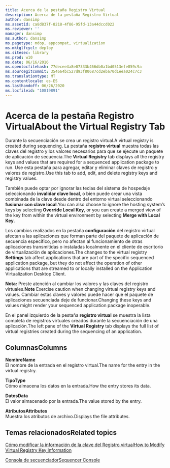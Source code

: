 ```yaml
---
title: Acerca de la pestaña Registro Virtual
description: Acerca de la pestaña Registro Virtual
author: dansimp
ms.assetid: ca8d837f-8218-4f86-95fd-13a44dccd022
ms.reviewer: ''
manager: dansimp
ms.author: dansimp
ms.pagetype: mdop, appcompat, virtualization
ms.mktglfcycl: deploy
ms.sitesec: library
ms.prod: w10
ms.date: 06/16/2016
ms.openlocfilehash: 77decee4a8e07333b466db0a1bd0513efe859c9a
ms.sourcegitcommit: 354664bc527d93f80687cd2eba70d1eea024c7c3
ms.translationtype: MT
ms.contentlocale: es-ES
ms.lasthandoff: 06/26/2020
ms.locfileid: "10819891"
---
```

# <span data-ttu-id="8b8e8-103">Acerca de la pestaña Registro Virtual</span><span class="sxs-lookup"><span data-stu-id="8b8e8-103">About the Virtual Registry Tab</span></span>


<span data-ttu-id="8b8e8-104">Durante la secuenciación se crea un registro virtual.</span><span class="sxs-lookup"><span data-stu-id="8b8e8-104">A virtual registry is created during sequencing.</span></span> <span data-ttu-id="8b8e8-105">La pestaña **registro virtual** muestra todas las claves del registro y los valores necesarios para que se ejecute un paquete de aplicación de secuencia.</span><span class="sxs-lookup"><span data-stu-id="8b8e8-105">The **Virtual Registry** tab displays all the registry keys and values that are required for a sequenced application package to run.</span></span> <span data-ttu-id="8b8e8-106">Use esta pestaña para agregar, editar y eliminar claves de registro y valores de registro.</span><span class="sxs-lookup"><span data-stu-id="8b8e8-106">Use this tab to add, edit, and delete registry keys and registry values.</span></span>

<span data-ttu-id="8b8e8-107">También puede optar por ignorar las teclas del sistema de hospedaje seleccionando **invalidar clave local**, o bien puede crear una vista combinada de la clave desde dentro del entorno virtual seleccionando **fusionar con clave local**.</span><span class="sxs-lookup"><span data-stu-id="8b8e8-107">You can also choose to ignore the hosting system’s keys by selecting **Override Local Key**, or you can create a merged view of the key from within the virtual environment by selecting **Merge with Local Key**.</span></span>

<span data-ttu-id="8b8e8-108">Los cambios realizados en la pestaña **configuración** del registro virtual afectan a las aplicaciones que forman parte del paquete de aplicación de secuencia específico, pero no afectan al funcionamiento de otras aplicaciones transmitidas o instaladas localmente en el cliente de escritorio de virtualización de aplicaciones.</span><span class="sxs-lookup"><span data-stu-id="8b8e8-108">The changes to the virtual registry **Settings** tab affect applications that are part of the specific sequenced application package, but they do not affect the operation of other applications that are streamed to or locally installed on the Application Virtualization Desktop Client.</span></span>

<span data-ttu-id="8b8e8-109">**Nota:**  Preste atención al cambiar los valores y las claves del registro virtuales.</span><span class="sxs-lookup"><span data-stu-id="8b8e8-109">**Note** Exercise caution when changing virtual registry keys and values.</span></span> <span data-ttu-id="8b8e8-110">Cambiar estas claves y valores puede hacer que el paquete de aplicaciones secuenciada deje de funcionar.</span><span class="sxs-lookup"><span data-stu-id="8b8e8-110">Changing these keys and values might render your sequenced application package inoperable.</span></span>

 

<span data-ttu-id="8b8e8-111">En el panel izquierdo de la pestaña **registro virtual** se muestra la lista completa de registros virtuales creados durante la secuenciación de una aplicación.</span><span class="sxs-lookup"><span data-stu-id="8b8e8-111">The left pane of the **Virtual Registry** tab displays the full list of virtual registries created during the sequencing of an application.</span></span>

## <span data-ttu-id="8b8e8-112">Columnas</span><span class="sxs-lookup"><span data-stu-id="8b8e8-112">Columns</span></span>


<a href="" id="name"></a>**<span data-ttu-id="8b8e8-113">Nombre</span><span class="sxs-lookup"><span data-stu-id="8b8e8-113">Name</span></span>**  
<span data-ttu-id="8b8e8-114">El nombre de la entrada en el registro virtual.</span><span class="sxs-lookup"><span data-stu-id="8b8e8-114">The name for the entry in the virtual registry.</span></span>

<a href="" id="type"></a>**<span data-ttu-id="8b8e8-115">Tipo</span><span class="sxs-lookup"><span data-stu-id="8b8e8-115">Type</span></span>**  
<span data-ttu-id="8b8e8-116">Cómo almacena los datos en la entrada.</span><span class="sxs-lookup"><span data-stu-id="8b8e8-116">How the entry stores its data.</span></span>

<a href="" id="data"></a>**<span data-ttu-id="8b8e8-117">Datos</span><span class="sxs-lookup"><span data-stu-id="8b8e8-117">Data</span></span>**  
<span data-ttu-id="8b8e8-118">El valor almacenado por la entrada.</span><span class="sxs-lookup"><span data-stu-id="8b8e8-118">The value stored by the entry.</span></span>

<a href="" id="attributes"></a>**<span data-ttu-id="8b8e8-119">Atributos</span><span class="sxs-lookup"><span data-stu-id="8b8e8-119">Attributes</span></span>**  
<span data-ttu-id="8b8e8-120">Muestra los atributos de archivo.</span><span class="sxs-lookup"><span data-stu-id="8b8e8-120">Displays the file attributes.</span></span>

## <span data-ttu-id="8b8e8-121">Temas relacionados</span><span class="sxs-lookup"><span data-stu-id="8b8e8-121">Related topics</span></span>


[<span data-ttu-id="8b8e8-122">Cómo modificar la información de la clave del Registro virtual</span><span class="sxs-lookup"><span data-stu-id="8b8e8-122">How to Modify Virtual Registry Key Information</span></span>](how-to-modify-virtual-registry-key-information.md)

[<span data-ttu-id="8b8e8-123">Consola de secuenciador</span><span class="sxs-lookup"><span data-stu-id="8b8e8-123">Sequencer Console</span></span>](sequencer-console.md)

 

 





